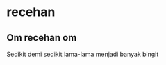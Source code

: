 # recehan
Om recehan om
---------------------------------
Sedikit demi sedikit lama-lama menjadi banyak bingit
